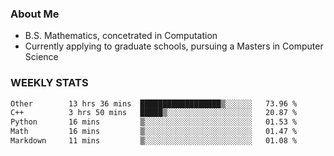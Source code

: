 ### About Me

- B.S. Mathematics, concetrated in Computation
- Currently applying to graduate schools, pursuing a Masters in Computer Science


### WEEKLY STATS
<!--START_SECTION:waka-->

```txt
Other        13 hrs 36 mins  ██████████████████▒░░░░░░   73.96 %
C++          3 hrs 50 mins   █████▒░░░░░░░░░░░░░░░░░░░   20.87 %
Python       16 mins         ▒░░░░░░░░░░░░░░░░░░░░░░░░   01.53 %
Math         16 mins         ▒░░░░░░░░░░░░░░░░░░░░░░░░   01.47 %
Markdown     11 mins         ▒░░░░░░░░░░░░░░░░░░░░░░░░   01.08 %
```

<!--END_SECTION:waka-->

